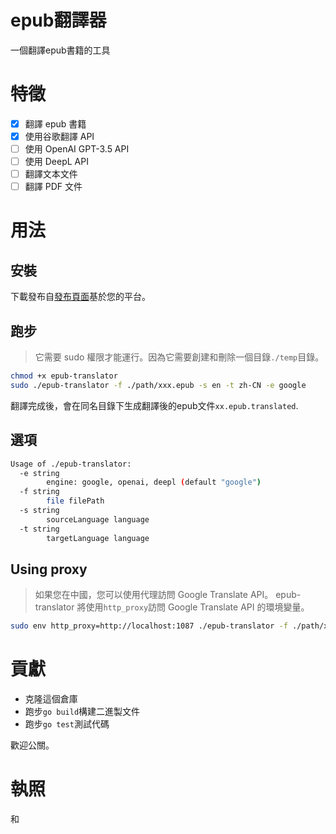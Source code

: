 # epub翻譯器

一個翻譯epub書籍的工具

# 特徵

-   [x] 翻譯 epub 書籍
-   [x] 使用谷歌翻譯 API
-   [ ] 使用 OpenAI GPT-3.5 API
-   [ ] 使用 DeepL API
-   [ ] 翻譯文本文件
-   [ ] 翻譯 PDF 文件

# 用法

## 安裝

下載發布自[發布頁面](https://github.com/smark-d/epub-translator/releases)基於您的平台。

## 跑步

> 它需要 sudo 權限才能運行。因為它需要創建和刪除一個目錄`./temp`目錄。

```bash
chmod +x epub-translator
sudo ./epub-translator -f ./path/xxx.epub -s en -t zh-CN -e google
```

翻譯完成後，會在同名目錄下生成翻譯後的epub文件`xx.epub.translated`.

## 選項

```bash
Usage of ./epub-translator:
  -e string
        engine: google, openai, deepl (default "google")
  -f string
        file filePath
  -s string
        sourceLanguage language
  -t string
        targetLanguage language
```

## Using proxy

> 如果您在中國，您可以使用代理訪問 Google Translate API。
> epub-translator 將使用`http_proxy`訪問 Google Translate API 的環境變量。

```bash
sudo env http_proxy=http://localhost:1087 ./epub-translator -f ./path/xxx.epub -s en -t zh-CN -e google
```

# 貢獻

-   克隆這個倉庫
-   跑步`go build`構建二進製文件
-   跑步`go test`測試代碼

歡迎公關。

# 執照

和
